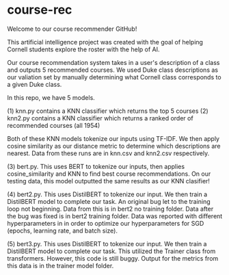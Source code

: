 # course-rec

Welcome to our course recommender GitHub!

This artificial intelligence project was created with the goal of helping
Cornell students explore the roster with the help of AI.

Our course recommendation system takes in a user's description of a class
and outputs 5 recommended courses. We used Duke class descriptions as our valiation
set by manually determining what Cornell class corresponds to a given Duke class.

In this repo, we have 5 models.

(1) knn.py contains a KNN classifier which returns the top 5 courses
(2) knn2.py contains a KNN classifier which returns a ranked order of recommended
courses (all 1954)

Both of these KNN models tokenize our inputs using TF-IDF. We then apply
cosine similarity as our distance metric to determine which descriptions
are nearest. Data from these runs are in knn.csv and knn2.csv respectively.

(3) bert.py. This uses BERT to tokenize our inputs, then applies cosine_similarity
and KNN to find best course recommendations. On our testing data, this model
outputted the same results as our KNN clasifier!

(4) bert2.py. This uses DistilBERT to tokenize our input. We then train a
DistilBERT model to complete our task. An original bug let to the training loop
not beginning. Data from this is in bert2 no training folder. Data after the bug was
fixed is in bert2 training folder. Data was reported with different hyperparameters in
in order to optimize our hyperparameters for SGD (epochs, learning rate, and batch size).

(5) bert3.py. This uses DistilBERT to tokenize our input. We then train a
DistilBERT model to complete our task. This utilized the Trainer class from
transformers. However, this code is still buggy. Output for the metrics
from this data is in the trainer model folder.

